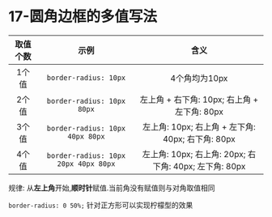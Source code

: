 # 17-圆角边框的多值写法

| 取值个数 |                  示例                  |                     含义                     |
|:----:|:------------------------------------:|:------------------------------------------:|
| 1个值  |        `border-radius: 10px`         |                 4个角均为10px                  |
| 2个值  |      `border-radius: 10px 80px`      |      左上角 + 右下角: 10px; 右上角 + 左下角: 80px      |
| 3个值  |   `border-radius: 10px 40px 80px`    |   左上角: 10px; 右上角 + 左下角: 40px; 右下角: 80px    |
| 4个值  | `border-radius: 10px 20px 40px 80px` | 左上角: 10px; 右上角: 20px; 右下角: 40px; 左下角: 80px |

规律: 从**左上角**开始,**顺时针**赋值.当前角没有赋值则与对角取值相同

`border-radius: 0 50%;` 针对正方形可以实现柠檬型的效果